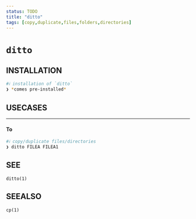 ```yaml
---
status: TODO
title: "ditto"
tags: [copy,duplicate,files,folders,directories]
---
```


# `ditto`

## INSTALLATION


```bash
#ℹ︎ installation of `ditto`
❯ *comes pre-installed*
```


## USECASES

----
#### To


```bash
#ℹ︎ copy/duplicate files/directories
❯ ditto FILEA FILEA1
```



## SEE

    ditto(1)

## SEEALSO

    cp(1)

